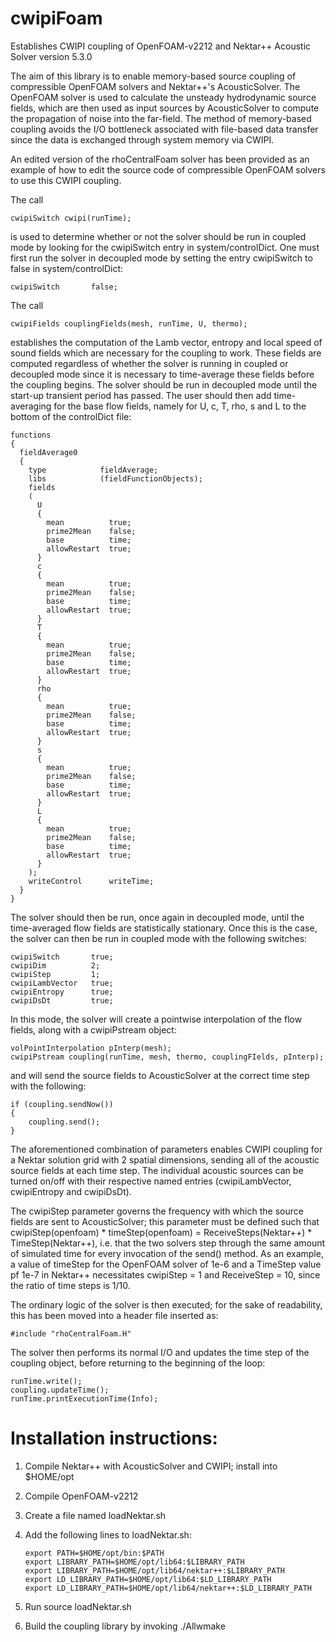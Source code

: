 # cwipiFoam
Establishes CWIPI coupling of OpenFOAM-v2212 and Nektar++ Acoustic Solver version 5.3.0

The aim of this library is to enable memory-based source coupling of compressible OpenFOAM solvers and Nektar++'s AcousticSolver.  The OpenFOAM solver is used to calculate the unsteady hydrodynamic source fields, which are then used as input sources by AcousticSolver to compute the propagation of noise into the far-field.  The method of memory-based coupling avoids the I/O bottleneck associated with file-based data transfer since the data is exchanged through system memory via CWIPI.

An edited version of the rhoCentralFoam solver has been provided as an example of how to edit the source code of compressible OpenFOAM solvers to use this CWIPI coupling.

The call

    cwipiSwitch cwipi(runTime);

is used to determine whether or not the solver should be run in coupled mode by looking for the cwipiSwitch entry in system/controlDict.  One must first run the solver in decoupled mode by setting the entry cwipiSwitch to false in system/controlDict:

    cwipiSwitch       false;

The call

    cwipiFields couplingFields(mesh, runTime, U, thermo);

establishes the computation of the Lamb vector, entropy and local speed of sound fields which are necessary for the coupling to work.  These fields are computed regardless of whether the solver is running in coupled or decoupled mode since it is necessary to time-average these fields before the coupling begins.  The solver should be run in decoupled mode until the start-up transient period has passed.  The user should then add time-averaging for the base flow fields, namely for U, c, T, rho, s and L to the bottom of the controlDict file:

    functions
    {
      fieldAverage0
      {
        type            fieldAverage;
        libs            (fieldFunctionObjects);
        fields
        (
          U
          {
            mean          true;
            prime2Mean    false;
            base          time;
            allowRestart  true;
          }
          c
          {
            mean          true;
            prime2Mean    false;
            base          time;
            allowRestart  true;
          }
          T
          {
            mean          true;
            prime2Mean    false;
            base          time;
            allowRestart  true;
          }
          rho
          {
            mean          true;
            prime2Mean    false;
            base          time;
            allowRestart  true;
          }
          s
          {
            mean          true;
            prime2Mean    false;
            base          time;
            allowRestart  true;
          }
          L
          {
            mean          true;
            prime2Mean    false;
            base          time;
            allowRestart  true;
          }
        );
        writeControl      writeTime;
      }
    }
    
The solver should then be run, once again in decoupled mode, until the time-averaged flow fields are statistically stationary.  Once this is the case, the solver can then be run in coupled mode with the following switches:

    cwipiSwitch       true;
    cwipiDim          2;
    cwipiStep         1;
    cwipiLambVector   true;
    cwipiEntropy      true;
    cwipiDsDt         true;

In this mode, the solver will create a pointwise interpolation of the flow fields, along with a cwipiPstream object:

    volPointInterpolation pInterp(mesh);
    cwipiPstream coupling(runTime, mesh, thermo, couplingFIelds, pInterp);

and will send the source fields to AcousticSolver at the correct time step with the following:

    if (coupling.sendNow())
    {
        coupling.send();
    }

The aforementioned combination of parameters enables CWIPI coupling for a Nektar solution grid with 2 spatial dimensions, sending all of the acoustic source fields at each time step.  The individual acoustic sources can be turned on/off with their respective named entries (cwipiLambVector, cwipiEntropy and cwipiDsDt).

The cwipiStep parameter governs the frequency with which the source fields are sent to AcousticSolver; this parameter must be defined such that cwipiStep(openfoam) * timeStep(openfoam) = ReceiveSteps(Nektar++) * TimeStep(Nektar++), i.e. that the two solvers step through the same amount of simulated time for every invocation of the send() method.  As an example, a value of timeStep for the OpenFOAM solver of 1e-6 and a TimeStep value pf 1e-7 in Nektar++ necessitates cwipiStep = 1 and ReceiveStep = 10, since the ratio of time steps is 1/10.

The ordinary logic of the solver is then executed; for the sake of readability, this has been moved into a header file inserted as:

    #include "rhoCentralFoam.H"

The solver then performs its normal I/O and updates the time step of the coupling object, before returning to the beginning of the loop:

    runTime.write();
    coupling.updateTime();
    runTime.printExecutionTime(Info);

# Installation instructions:
1) Compile Nektar++ with AcousticSolver and CWIPI; install into $HOME/opt  
2) Compile OpenFOAM-v2212
3) Create a file named loadNektar.sh
4) Add the following lines to loadNektar.sh:

       export PATH=$HOME/opt/bin:$PATH
       export LIBRARY_PATH=$HOME/opt/lib64:$LIBRARY_PATH
       export LIBRARY_PATH=$HOME/opt/lib64/nektar++:$LIBRARY_PATH
       export LD_LIBRARY_PATH=$HOME/opt/lib64:$LD_LIBRARY_PATH
       export LD_LIBRARY_PATH=$HOME/opt/lib64/nektar++:$LD_LIBRARY_PATH

6) Run source loadNektar.sh
7) Build the coupling library by invoking ./Allwmake
